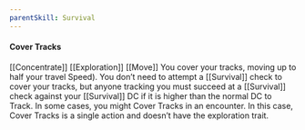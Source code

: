 ```yaml
---
parentSkill: Survival
---
```


#### Cover Tracks
[[Concentrate]] [[Exploration]] [[Move]]
You cover your tracks, moving up to half your travel Speed). You don’t need to attempt a [[Survival]] check to cover your tracks, but anyone tracking you must succeed at a [[Survival]] check against your [[Survival]] DC if it is higher than the normal DC to Track.
In some cases, you might Cover Tracks in an encounter. In this case, Cover Tracks is a single action and doesn’t have the exploration trait.